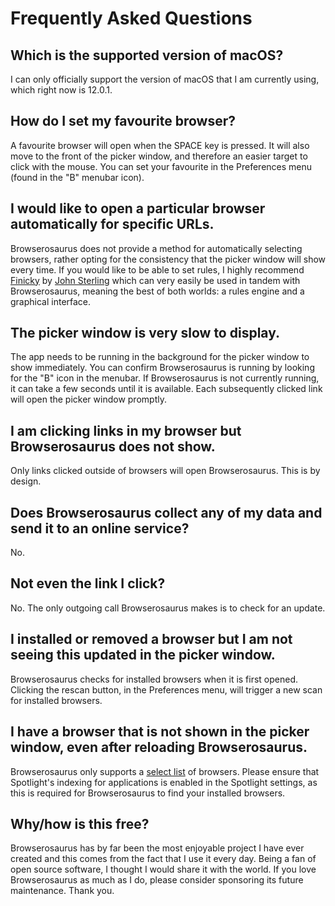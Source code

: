 # Frequently Asked Questions

## Which is the supported version of macOS?

I can only officially support the version of macOS that I am currently using,
which right now is 12.0.1.

## How do I set my favourite browser?

A favourite browser will open when the SPACE key is pressed. It will also move
to the front of the picker window, and therefore an easier target to click with
the mouse. You can set your favourite in the Preferences menu (found in the "B"
menubar icon).

## I would like to open a particular browser automatically for specific URLs.

Browserosaurus does not provide a method for automatically selecting browsers,
rather opting for the consistency that the picker window will show every time.
If you would like to be able to set rules, I highly recommend
[Finicky](https://github.com/johnste/finicky) by
[John Sterling](https://johnste.github.io/) which can very easily be used in
tandem with Browserosaurus, meaning the best of both worlds: a rules engine and
a graphical interface.

## The picker window is very slow to display.

The app needs to be running in the background for the picker window to show
immediately. You can confirm Browserosaurus is running by looking for the "B"
icon in the menubar. If Browserosaurus is not currently running, it can take a
few seconds until it is available. Each subsequently clicked link will open the
picker window promptly.

## I am clicking links in my browser but Browserosaurus does not show.

Only links clicked outside of browsers will open Browserosaurus. This is by
design.

## Does Browserosaurus collect any of my data and send it to an online service?

No.

## Not even the link I click?

No. The only outgoing call Browserosaurus makes is to check for an update.

## I installed or removed a browser but I am not seeing this updated in the picker window.

Browserosaurus checks for installed browsers when it is first opened. Clicking
the rescan button, in the Preferences menu, will trigger a new scan for
installed browsers.

## I have a browser that is not shown in the picker window, even after reloading Browserosaurus.

Browserosaurus only supports a
[select list](https://github.com/will-stone/browserosaurus/blob/master/src/config/apps.ts)
of browsers. Please ensure that Spotlight's indexing for applications is enabled
in the Spotlight settings, as this is required for Browserosaurus to find your
installed browsers.

## Why/how is this free?

Browserosaurus has by far been the most enjoyable project I have ever created
and this comes from the fact that I use it every day. Being a fan of open source
software, I thought I would share it with the world. If you love Browserosaurus
as much as I do, please consider sponsoring its future maintenance. Thank you.
